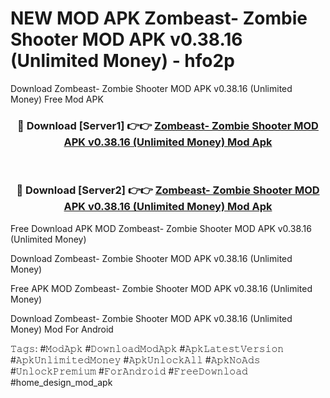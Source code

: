 # NEW MOD APK Zombeast- Zombie Shooter MOD APK v0.38.16 (Unlimited Money) - hfo2p
Download Zombeast- Zombie Shooter MOD APK v0.38.16 (Unlimited Money) Free Mod APK

<div align="center">
<h3>🔴 Download [Server1] 👉👉 <a href="https://apk-comot.site?title=Zombeast-_Zombie_Shooter_MOD_APK_v0.38.16_(Unlimited_Money)">Zombeast- Zombie Shooter MOD APK v0.38.16 (Unlimited Money) Mod Apk</a></h3><br>

<h3>🔴 Download [Server2] 👉👉 <a href="https://apk-comot.site?title=Zombeast-_Zombie_Shooter_MOD_APK_v0.38.16_(Unlimited_Money)">Zombeast- Zombie Shooter MOD APK v0.38.16 (Unlimited Money) Mod Apk</a></h3>
</div>


Free Download APK MOD Zombeast- Zombie Shooter MOD APK v0.38.16 (Unlimited Money)

Download Zombeast- Zombie Shooter MOD APK v0.38.16 (Unlimited Money) 

Free APK MOD Zombeast- Zombie Shooter MOD APK v0.38.16 (Unlimited Money) 

Download Zombeast- Zombie Shooter MOD APK v0.38.16 (Unlimited Money) Mod For Android

𝚃𝚊𝚐𝚜: #𝙼𝚘𝚍𝙰𝚙𝚔 #𝙳𝚘𝚠𝚗𝚕𝚘𝚊𝚍𝙼𝚘𝚍𝙰𝚙𝚔 #𝙰𝚙𝚔𝙻𝚊𝚝𝚎𝚜𝚝𝚅𝚎𝚛𝚜𝚒𝚘𝚗 #𝙰𝚙𝚔𝚄𝚗𝚕𝚒𝚖𝚒𝚝𝚎𝚍𝙼𝚘𝚗𝚎𝚢 #𝙰𝚙𝚔𝚄𝚗𝚕𝚘𝚌𝚔𝙰𝚕𝚕 #𝙰𝚙𝚔𝙽𝚘𝙰𝚍𝚜 #𝚄𝚗𝚕𝚘𝚌𝚔𝙿𝚛𝚎𝚖𝚒𝚞𝚖 #𝙵𝚘𝚛𝙰𝚗𝚍𝚛𝚘𝚒𝚍 #𝙵𝚛𝚎𝚎𝙳𝚘𝚠𝚗𝚕𝚘𝚊𝚍 #home_design_mod_apk